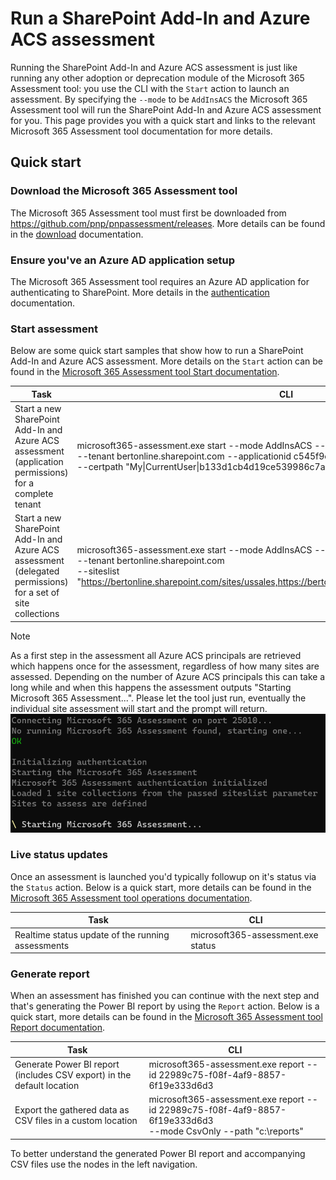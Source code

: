 # Run a SharePoint Add-In and Azure ACS assessment

Running the SharePoint Add-In and Azure ACS assessment is just like running any other adoption or deprecation module of the Microsoft 365 Assessment tool: you use the CLI with the `Start` action to launch an assessment. By specifying the `--mode` to be `AddInsACS` the Microsoft 365 Assessment tool will run the SharePoint Add-In and Azure ACS assessment for you. This page provides you with a quick start and links to the relevant Microsoft 365 Assessment tool documentation for more details.

## Quick start

### Download the Microsoft 365 Assessment tool

The Microsoft 365 Assessment tool must first be downloaded from https://github.com/pnp/pnpassessment/releases. More details can be found in the [download](../using-the-assessment-tool/download.md) documentation.

### Ensure you've an Azure AD application setup

The Microsoft 365 Assessment tool requires an Azure AD application for authenticating to SharePoint. More details in the [authentication](../using-the-assessment-tool/setupauth.md) documentation.

### Start assessment

Below are some quick start samples that show how to run a SharePoint Add-In and Azure ACS assessment. More details on the `Start` action can be found in the [Microsoft 365 Assessment tool Start documentation](../using-the-assessment-tool/assess-start.md).

Task | CLI
-----|------
Start a new SharePoint Add-In and Azure ACS assessment (application permissions) for a complete tenant | microsoft365-assessment.exe start --mode AddInsACS --authmode application <br> --tenant bertonline.sharepoint.com --applicationid c545f9ce-1c11-440b-812b-0b35217d9e83 <br> --certpath "My&#124;CurrentUser&#124;b133d1cb4d19ce539986c7ac67de005481084c84" <br>
Start a new SharePoint Add-In and Azure ACS assessment (delegated permissions) for a set of site collections | microsoft365-assessment.exe start --mode AddInsACS --authmode interactive <br> --tenant bertonline.sharepoint.com <br> --siteslist "https://bertonline.sharepoint.com/sites/ussales,https://bertonline.sharepoint.com/sites/europesales"

> [!Note]
> As a first step in the assessment all Azure ACS principals are retrieved which happens once for the assessment, regardless of how many sites are assessed. Depending on the number of Azure ACS principals this can take a long while and when this happens the assessment outputs "Starting Microsoft 365 Assessment...". Please let the tool just run, eventually the individual site assessment will start and the prompt will return.
> ![Assessment start taking a while due to the loading of the Azure ACS principals](../images/addinsacsstart.png)

### Live status updates

Once an assessment is launched you'd typically followup on it's status via the `Status` action. Below is a quick start, more details can be found in the [Microsoft 365 Assessment tool operations documentation](../using-the-assessment-tool/assess-operations.md#getting-a-live-status-overview-of-a-running-assessment).

Task | CLI
-----|------
Realtime status update of the running assessments | microsoft365-assessment.exe status

### Generate report

When an assessment has finished you can continue with the next step and that's generating the Power BI report by using the `Report` action. Below is a quick start, more details can be found in the [Microsoft 365 Assessment tool Report documentation](../using-the-assessment-tool/assess-report.md).

Task | CLI
-----|------
Generate Power BI report (includes CSV export) in the default location | microsoft365-assessment.exe report --id 22989c75-f08f-4af9-8857-6f19e333d6d3
Export the gathered data as CSV files in a custom location | microsoft365-assessment.exe report --id 22989c75-f08f-4af9-8857-6f19e333d6d3 <br> --mode CsvOnly --path "c:\reports"

To better understand the generated Power BI report and accompanying CSV files use the nodes in the left navigation.
